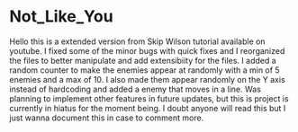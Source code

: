 # Not_Like_You
Hello this is a extended version from Skip Wilson tutorial available on youtube. I fixed some of the minor bugs with quick fixes and I reorganized the files to better manipulate and add extensibiity for the files. I added a random counter to make the enemies appear at randomly with a min of 5 enemies and a max of 10. I also made them appear randomly on the Y axis instead of hardcoding and added a enemy that moves in a line. Was planning to implement other features in future updates, but this is project is currently in hiatus for the moment being. 
I doubt anyone will read this but I just wanna document this in case to comment more.

